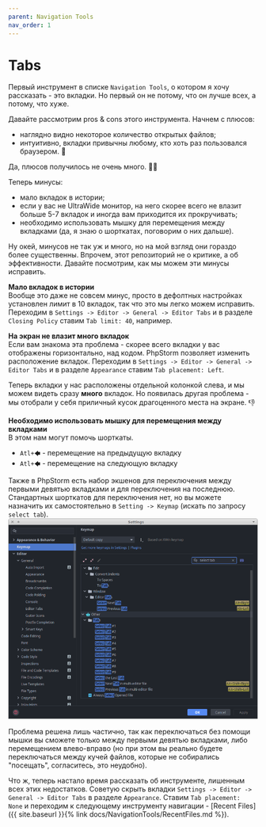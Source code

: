 ```yaml
---
parent: Navigation Tools
nav_order: 1
---
```


# Tabs

Первый инструмент в списке `Navigation Tools`, о котором я хочу рассказать - это вкладки. Но первый он не потому, что он лучше всех, а потому, что хуже.

Давайте рассмотрим pros & cons этого инструмента. Начнем с плюсов:
- наглядно видно некоторое количество открытых файлов;
- интуитивно, вкладки привычны любому, кто хоть раз пользовался браузером. :slightly_smiling_face:

Да, плюсов получилось не очень много. :man_shrugging:

Теперь минусы:
- мало вкладок в истории;
- если у вас не UltraWide монитор, на него скорее всего не влазит больше 5-7 вкладок и иногда вам приходится их прокручивать;
- необходимо использовать мышку для перемещения между вкладками (да, я знаю о шорткатах, поговорим о них дальше).

Ну окей, минусов не так уж и много, но на мой взгляд они гораздо более существенны. Впрочем, этот репозиторий не о критике, а об эффективности. Давайте посмотрим, как мы можем эти минусы исправить.


**Мало вкладок в истории**<br>
Вообще это даже не совсем минус, просто в дефолтных настройках установлен лимит в 10 вкладок, так что это мы легко можем исправить. Переходим в
`Settings -> Editor -> General -> Editor Tabs` и в разделе `Closing Policy` ставим `Tab limit: 40`, например.


**На экран не влазит много вкладок**<br>
Если вам знакома эта проблема - скорее всего вкладки у вас отображены горизонтально, над кодом. PhpStorm позволяет изменить расположение вкладок. Переходим в `Settings -> Editor -> General -> Editor Tabs` и в разделе `Appearance` ставим `Tab placement: Left`.

Теперь вкладки у нас расположены отдельной колонкой слева, и мы можем видеть сразу **много** вкладок. Но появилась другая проблема - мы отобрали у себя приличный кусок драгоценного места на экране. :thumbsdown:


**Необходимо использовать мышку для перемещения между вкладками**<br>
В этом нам могут помочь шорткаты.
- `Atl+🡄` - перемещение на предыдущую вкладку
- `Atl+🡄` - перемещение на следующую вкладку

Также в PhpStorm есть набор экшенов для переключения между первыми девятью вкладками и для переключения на последнюю. Стандартных шорткатов для переключения нет, но вы можете назначить их самостоятельно в `Setting -> Keymap` (искать по запросу `select tab`).
![SelectTabShortcuts](assets/SelectTabShortcuts.png)


Проблема решена лишь частично, так как переключаться без помощи мышки вы сможете только между первыми девятью вкладками, либо перемещением влево-вправо (но при этом вы реально будете переключаться между кучей файлов, которые не собирались "посещать", согласитесь, это неудобно).


Что ж, теперь настало время рассказать об инструменте, лишенным всех этих недостатков. Советую скрыть вкладки `Settings -> Editor -> General -> Editor Tabs` в разделе `Appearance`. Ставим `Tab placement: None` и переходим к следующему инструменту навигации - [Recent Files]({{ site.baseurl }}{% link docs/NavigationTools/RecentFiles.md %}).

